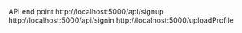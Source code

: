 API end point
http://localhost:5000/api/signup
http://localhost:5000/api/signin
http://localhost:5000/uploadProfile
